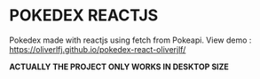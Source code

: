 # POKEDEX REACTJS

Pokedex made with reactjs using fetch from Pokeapi.
View demo : https://oliverlfj.github.io/pokedex-react-oliverjlf/


**ACTUALLY THE PROJECT ONLY WORKS IN DESKTOP SIZE**
